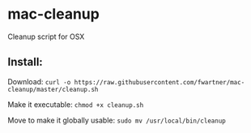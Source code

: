 # mac-cleanup
Cleanup script for OSX

## Install:
Download:
`curl -o https://raw.githubusercontent.com/fwartner/mac-cleanup/master/cleanup.sh`

Make it executable:
`chmod +x cleanup.sh`

Move to make it globally usable:
`sudo mv /usr/local/bin/cleanup`
